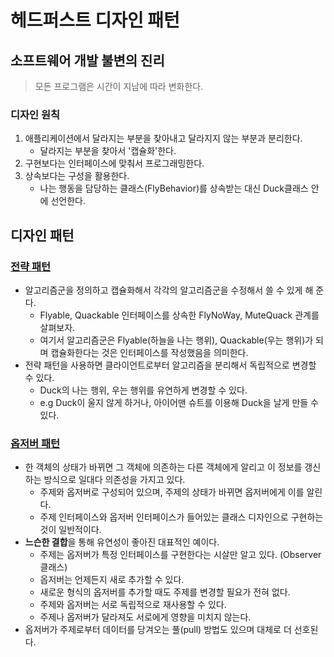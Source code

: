 # 헤드퍼스트 디자인 패턴
## 소프트웨어 개발 불변의 진리
 > 모든 프로그램은 시간이 지남에 따라 변화한다.

### 디자인 원칙
1. 애플리케이션에서 달라지는 부분을 찾아내고 달라지지 않는 부분과 분리한다.
   - 달라지는 부분을 찾아서 '캡슐화'한다.
2. 구현보다는 인터페이스에 맞춰서 프로그래밍한다.
3. 상속보다는 구성을 활용한다.
   - 나는 행동을 담당하는 클래스(FlyBehavior)를 상속받는 대신 Duck클래스 안에 선언한다.

## 디자인 패턴
### [전략 패턴](../src/headfirst/strategypattern)
 - 알고리즘군을 정의하고 캡슐화해서 각각의 알고리즘군을 수정해서 쓸 수 있게 해 준다. 
     - Flyable, Quackable 인터페이스를 상속한 FlyNoWay, MuteQuack 관계를 살펴보자.
     - 여기서 알고리즘군은 Flyable(하늘을 나는 행위), Quackable(우는 행위)가 되며 캡슐화한다는 것은 인터페이스를 작성했음을 의미한다.
 - 전략 패턴을 사용하면 클라이언트로부터 알고리즘을 분리해서 독립적으로 변경할 수 있다.
     - Duck의 나는 행위, 우는 행위를 유연하게 변경할 수 있다.
     - e.g Duck이 울지 않게 하거나, 아이어맨 슈트를 이용해 Duck을 날게 만들 수 있다. 

   
### [옵저버 패턴](../src/headfirst/observer)
 - 한 객체의 상태가 바뀌면 그 객체에 의존하는 다른 객체에게 알리고 이 정보를 갱신하는 방식으로 일대다 의존성을 가지고 있다.
     - 주제와 옵저버로 구성되어 있으며, 주제의 상태가 바뀌면 옵저버에게 이를 알린다.
     - 주제 인터페이스와 옵저버 인터페이스가 들어있는 클래스 디자인으로 구현하는 것이 일반적이다.
 - **느슨한 결합**을 통해 유연성이 좋아진 대표적인 예이다. 
     - 주제는 옵저버가 특정 인터페이스를 구현한다는 시살만 알고 있다. (Observer 클래스)
     - 옵저버는 언제든지 새로 추가할 수 있다.
     - 새로운 형식의 옵저버를 추가할 때도 주제를 변경할 필요가 전혀 없다. 
     - 주제와 옵저버는 서로 독립적으로 재사용할 수 있다.
     - 주제나 옵저버가 달라져도 서로에게 영향을 미치지 않는다. 
 - 옵저버가 주제로부터 데이터를 당겨오는 풀(pull) 방법도 있으며 대체로 더 선호된다. 